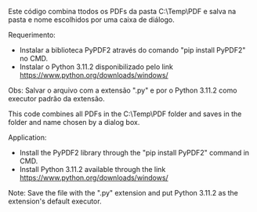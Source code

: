 Este código combina ttodos os PDFs da pasta C:\Temp\PDF e salva na pasta e nome escolhidos por uma caixa de diálogo.

Requerimento:
- Instalar a biblioteca PyPDF2 através do comando "pip install PyPDF2" no CMD.
- Instalar o Python 3.11.2 disponibilizado pelo link https://www.python.org/downloads/windows/

Obs: Salvar o arquivo com a extensão ".py" e por o Python 3.11.2 como executor padrão da extensão. 



This code combines all PDFs in the C:\Temp\PDF folder and saves in the folder and name chosen by a dialog box.

Application:
- Install the PyPDF2 library through the "pip install PyPDF2" command in CMD.
- Install Python 3.11.2 available through the link https://www.python.org/downloads/windows/

Note: Save the file with the ".py" extension and put Python 3.11.2 as the extension's default executor.
